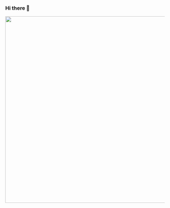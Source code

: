 ### Hi there 👋

<img align="right" height="590em" src="https://raw.githubusercontent.com/gist/RaulPetersonSantos/cca3571a14d685753a22eff979c156ac/raw/d47b95ac5807da3cba60d9fc3cfbebd10fb200dd/githubcard.svg"/>

<!--
**RaulPetersonSantos/raulpetersonsantos** is a ✨ _special_ ✨ repository because its `README.md` (this file) appears on your GitHub profile.

Here are some ideas to get you started:

- 🔭 I’m currently working on ...
- 🌱 I’m currently learning ...
- 👯 I’m looking to collaborate on ...
- 🤔 I’m looking for help with ...
- 💬 Ask me about ...
- 📫 How to reach me: ...
- 😄 Pronouns: ...
- ⚡ Fun fact: ...
-->
